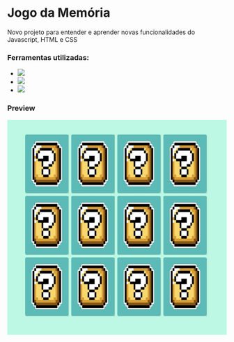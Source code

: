 <h1> Jogo da Memória </h1>

<p> Novo projeto para entender e aprender novas funcionalidades do Javascript, HTML e CSS </p>

<h3> Ferramentas utilizadas: </h3>

- <img src="https://img.shields.io/badge/JavaScript-323330?style=for-the-badge&logo=javascript&logoColor=F7DF1E"/>
- <img src="https://img.shields.io/badge/HTML5-E34F26?style=for-the-badge&logo=html5&logoColor=white"/>
- <img src="https://img.shields.io/badge/CSS-239120?&style=for-the-badge&logo=css3&logoColor=white"/>

<h3> Preview </h3>

<img src="https://github.com/alsaraiva/jogodamemoria/blob/master/README/tela.jpg?raw=true"/>
